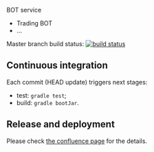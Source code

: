 BOT service
- Trading BOT
- ...

Master branch build status: [![build status](https://git.sami.int.thomsonreuters.com/collab-platform/auth/badges/master/build.svg)](https://git.sami.int.thomsonreuters.com/collab-platform/auth/commits/master)

## Continuous integration
Each commit (HEAD update) triggers next stages:
* test: `gradle test`;
* build: `gradle bootJar`.

## Release and deployment
Please check [the confluence page](https://confluence.refinitiv.com/pages/viewpage.action?pageId=461638937) for the details.
